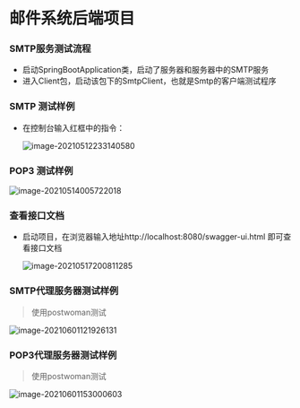 # 邮件系统后端项目

### SMTP服务测试流程

- 启动SpringBootApplication类，启动了服务器和服务器中的SMTP服务
- 进入Client包，启动该包下的SmtpClient，也就是Smtp的客户端测试程序

### SMTP 测试样例

- 在控制台输入红框中的指令：

  ![image-20210512233140580](https://shuairun.oss-cn-beijing.aliyuncs.com/img/image-20210512233140580.png)



### POP3 测试样例

![image-20210514005722018](https://gitee.com/zfbz/pics/raw/master/20210514005734.png)

### 查看接口文档

- 启动项目，在浏览器输入地址http://localhost:8080/swagger-ui.html 即可查看接口文档

  ![image-20210517200811285](https://shuairun.oss-cn-beijing.aliyuncs.com/img/image-20210517200811285.png)

### SMTP代理服务器测试样例

> 使用postwoman测试

![image-20210601121926131](https://shuairun.oss-cn-beijing.aliyuncs.com/img/image-20210601121926131.png)

### POP3代理服务器测试样例

> 使用postwoman测试

![image-20210601153000603](https://shuairun.oss-cn-beijing.aliyuncs.com/img/image-20210601153000603.png)